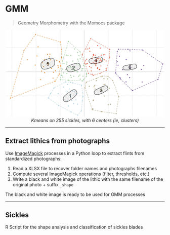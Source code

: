 # GMM
> Geometry Morphometry with the Momocs package

<p align="center">
  <img alt="img-name" src="../www/5_kmeans.jpg" width="500">
  <br>
    <em>Kmeans on 255 sickles, with 6 centers (ie, clusters)</em>
</p>

---

## Extract lithics from photographs

Use [ImageMagick](https://imagemagick.org/) processes in a Python loop to extract flints from standardized photographs:

1. Read a XLSX file to recover folder names and photographs filenames
2. Compute several ImageMagick operations (filter, thresholds, etc.)
3. Write a black and white image of the lithic with the same filename of the original photo + suffix `_shape`

The black and white image is ready to be used for GMM processes

---


## Sickles

R Script for the shape analysis and classification of sickles blades

